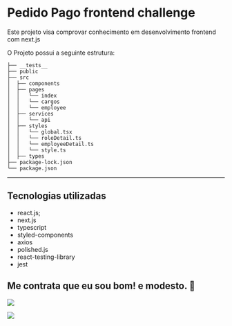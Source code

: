 # Pedido Pago frontend challenge

Este projeto visa comprovar conhecimento em desenvolvimento frontend com next.js


O Projeto possui a seguinte estrutura:

```
├── __tests__
├── public
├── src
│  ├── components
│  ├── pages
│  │   └── index
│  │   └── cargos
│  │   └── employee
│  ├── services
│  │   └── api
│  ├── styles
│  │   └── global.tsx
│  │   └── roleDetail.ts
│  │   └── employeeDetail.ts
│  │   └── style.ts
│  ├── types
├── package-lock.json
└── package.json
```
---

## Tecnologias utilizadas

  - react.js;
  - next.js
  - typescript
  - styled-components
  - axios
  - polished.js
  - react-testing-library
  - jest

## Me contrata que eu sou bom! e modesto. 🤟
![](https://c.tenor.com/yZkIeMDcbsQAAAAS/fiesta-dance.gif)

![](https://media3.giphy.com/media/gLcUG7QiR0jpMzoNUu/giphy.gif?cid=ecf05e47wu68uvmvyl4wx87qodqdwn67hfm44ict3h0ah7oa&rid=giphy.gif&ct=g)
